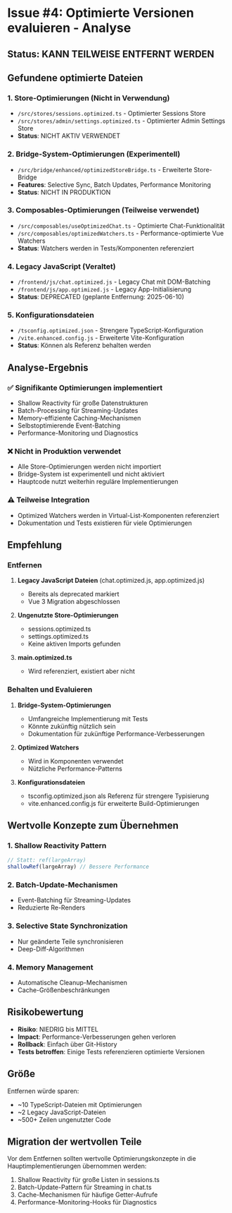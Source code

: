 # Issue #4: Optimierte Versionen evaluieren - Analyse

## Status: KANN TEILWEISE ENTFERNT WERDEN

## Gefundene optimierte Dateien

### 1. Store-Optimierungen (Nicht in Verwendung)
- `/src/stores/sessions.optimized.ts` - Optimierter Sessions Store
- `/src/stores/admin/settings.optimized.ts` - Optimierter Admin Settings Store
- **Status**: NICHT AKTIV VERWENDET

### 2. Bridge-System-Optimierungen (Experimentell)
- `/src/bridge/enhanced/optimizedStoreBridge.ts` - Erweiterte Store-Bridge
- **Features**: Selective Sync, Batch Updates, Performance Monitoring
- **Status**: NICHT IN PRODUKTION

### 3. Composables-Optimierungen (Teilweise verwendet)
- `/src/composables/useOptimizedChat.ts` - Optimierte Chat-Funktionalität
- `/src/composables/optimizedWatchers.ts` - Performance-optimierte Vue Watchers
- **Status**: Watchers werden in Tests/Komponenten referenziert

### 4. Legacy JavaScript (Veraltet)
- `/frontend/js/chat.optimized.js` - Legacy Chat mit DOM-Batching
- `/frontend/js/app.optimized.js` - Legacy App-Initialisierung
- **Status**: DEPRECATED (geplante Entfernung: 2025-06-10)

### 5. Konfigurationsdateien
- `/tsconfig.optimized.json` - Strengere TypeScript-Konfiguration
- `/vite.enhanced.config.js` - Erweiterte Vite-Konfiguration
- **Status**: Können als Referenz behalten werden

## Analyse-Ergebnis

### ✅ Signifikante Optimierungen implementiert
- Shallow Reactivity für große Datenstrukturen
- Batch-Processing für Streaming-Updates
- Memory-effiziente Caching-Mechanismen
- Selbstoptimierende Event-Batching
- Performance-Monitoring und Diagnostics

### ❌ Nicht in Produktion verwendet
- Alle Store-Optimierungen werden nicht importiert
- Bridge-System ist experimentell und nicht aktiviert
- Hauptcode nutzt weiterhin reguläre Implementierungen

### ⚠️ Teilweise Integration
- Optimized Watchers werden in Virtual-List-Komponenten referenziert
- Dokumentation und Tests existieren für viele Optimierungen

## Empfehlung

### Entfernen
1. **Legacy JavaScript Dateien** (chat.optimized.js, app.optimized.js)
   - Bereits als deprecated markiert
   - Vue 3 Migration abgeschlossen

2. **Ungenutzte Store-Optimierungen**
   - sessions.optimized.ts
   - settings.optimized.ts
   - Keine aktiven Imports gefunden

3. **main.optimized.ts**
   - Wird referenziert, existiert aber nicht

### Behalten und Evaluieren
1. **Bridge-System-Optimierungen**
   - Umfangreiche Implementierung mit Tests
   - Könnte zukünftig nützlich sein
   - Dokumentation für zukünftige Performance-Verbesserungen

2. **Optimized Watchers**
   - Wird in Komponenten verwendet
   - Nützliche Performance-Patterns

3. **Konfigurationsdateien**
   - tsconfig.optimized.json als Referenz für strengere Typisierung
   - vite.enhanced.config.js für erweiterte Build-Optimierungen

## Wertvolle Konzepte zum Übernehmen

### 1. Shallow Reactivity Pattern
```typescript
// Statt: ref(largeArray)
shallowRef(largeArray) // Bessere Performance
```

### 2. Batch-Update-Mechanismen
- Event-Batching für Streaming-Updates
- Reduzierte Re-Renders

### 3. Selective State Synchronization
- Nur geänderte Teile synchronisieren
- Deep-Diff-Algorithmen

### 4. Memory Management
- Automatische Cleanup-Mechanismen
- Cache-Größenbeschränkungen

## Risikobewertung

- **Risiko**: NIEDRIG bis MITTEL
- **Impact**: Performance-Verbesserungen gehen verloren
- **Rollback**: Einfach über Git-History
- **Tests betroffen**: Einige Tests referenzieren optimierte Versionen

## Größe

Entfernen würde sparen:
- ~10 TypeScript-Dateien mit Optimierungen
- ~2 Legacy JavaScript-Dateien
- ~500+ Zeilen ungenutzter Code

## Migration der wertvollen Teile

Vor dem Entfernen sollten wertvolle Optimierungskonzepte in die Hauptimplementierungen übernommen werden:

1. Shallow Reactivity für große Listen in sessions.ts
2. Batch-Update-Pattern für Streaming in chat.ts
3. Cache-Mechanismen für häufige Getter-Aufrufe
4. Performance-Monitoring-Hooks für Diagnostics